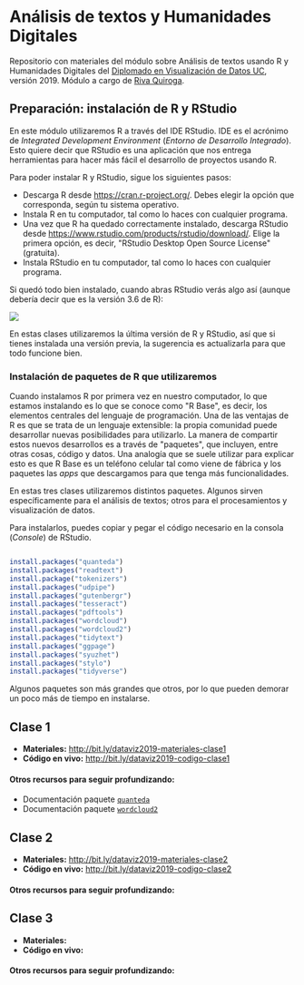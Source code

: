# Análisis de textos y Humanidades Digitales
Repositorio con materiales del módulo sobre Análisis de textos usando R y Humanidades Digitales del [Diplomado en Visualización de Datos UC](https://diseno.uc.cl/curso/diplomado-en-visualizacion-de-datos/), versión 2019. Módulo a cargo de [Riva Quiroga](https://twitter.com/rivaquiroga).

## Preparación: instalación de R y RStudio

En este módulo utilizaremos R a través del IDE RStudio. IDE es el acrónimo de *Integrated Development Environment* (*Entorno de Desarrollo Integrado*). Esto quiere decir que RStudio es una aplicación que nos entrega herramientas para hacer más fácil el desarrollo de proyectos usando R.

Para poder instalar R y RStudio, sigue los siguientes pasos:

- Descarga R desde https://cran.r-project.org/. Debes elegir la opción que corresponda, según tu sistema operativo.
- Instala R en tu computador, tal como lo haces con cualquier programa.
- Una vez que R ha quedado correctamente instalado, descarga RStudio desde https://www.rstudio.com/products/rstudio/download/. Elige la primera opción, es decir, "RStudio Desktop Open Source License" (gratuita).
- Instala RStudio en tu computador, tal como lo haces con cualquier programa.

Si quedó todo bien instalado, cuando abras RStudio verás algo así (aunque debería decir que es la versión 3.6 de R):

![](https://github.com/rivaquiroga/RLadies-Santiago/blob/master/images/rstudio.png)

En estas clases utilizaremos la última versión de R y RStudio, así que si tienes instalada una versión previa, la sugerencia es actualizarla para que todo funcione bien.

### Instalación de paquetes de R que utilizaremos

Cuando instalamos R por primera vez en nuestro computador, lo que estamos instalando es lo que se conoce como "R Base", es decir, los elementos centrales del lenguaje de programación. Una de las ventajas de R es que se trata de un lenguaje extensible: la propia comunidad puede desarrollar nuevas posibilidades para utilizarlo. La manera de compartir estos nuevos desarrollos es a través de "paquetes", que incluyen, entre otras cosas, código y datos. Una analogía que se suele utilizar para explicar esto es que R Base es un teléfono celular tal como viene de fábrica y los paquetes las _apps_ que descargamos para que tenga más funcionalidades.

En estas tres clases utilizaremos distintos paquetes. Algunos sirven específicamente para el análisis de textos; otros para el procesamientos y visualización de datos.

Para instalarlos, puedes copiar y pegar el código necesario en la consola (_Console_) de RStudio.

```r

install.packages("quanteda")
install.packages("readtext")
install.package("tokenizers")
install.packages("udpipe")
install.packages("gutenbergr")
install.packages("tesseract")
install.packages("pdftools")
install.packages("wordcloud")
install.packages("wordcloud2")
install.packages("tidytext")
install.packages("ggpage")
install.packages("syuzhet")
install.packages("stylo")
install.packages("tidyverse")

```
Algunos paquetes son más grandes que otros, por lo que pueden demorar un poco más de tiempo en instalarse.

## Clase 1

* __Materiales:__ http://bit.ly/dataviz2019-materiales-clase1
* __Código en vivo:__ http://bit.ly/dataviz2019-codigo-clase1

#### Otros recursos para seguir profundizando:
* Documentación paquete [`quanteda`](quanteda.io)
* Documentación paquete [`wordcloud2`](https://cran.r-project.org/web/packages/wordcloud2/vignettes/wordcloud.html)

## Clase 2

* __Materiales:__ http://bit.ly/dataviz2019-materiales-clase2
* __Código en vivo:__ http://bit.ly/dataviz2019-codigo-clase2

#### Otros recursos para seguir profundizando:

## Clase 3


* __Materiales:__
* __Código en vivo:__

#### Otros recursos para seguir profundizando:
